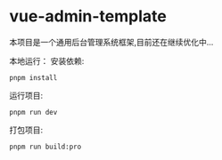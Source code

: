 # vue-admin-template

本项目是一个通用后台管理系统框架,目前还在继续优化中...

本地运行：
安装依赖:
```
pnpm install
```
运行项目:
```
pnpm run dev
```
打包项目:
```
pnpm run build:pro
```